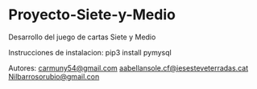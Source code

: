 # Proyecto-Siete-y-Medio


Desarrollo del juego de cartas Siete y Medio


Instrucciones de instalacion:
  pip3 install pymysql
  
 Autores:
  carmuny54@gmail.com
  aabellansole.cf@iesesteveterradas.cat
  Nilbarrosorubio@gmail.con
  
  
  
